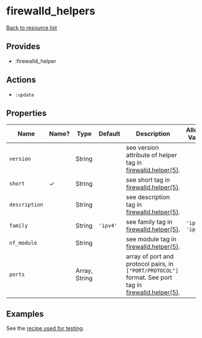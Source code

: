 # firewalld_helpers

[Back to resource list](../README.md#resources)

## Provides

- :firewalld_helper

## Actions

- `:update`

## Properties

| Name                   | Name? | Type                   | Default                          | Description                                      | Allowed Values       |
| ---------------------- | ----- | ---------------------- | -------------------------------- | -------------------------------------------------| -------------------- |
|`version`               ||String                  |                                  |see version attribute of helper tag in [firewalld.helper(5)](https://firewalld.org/documentation/man-pages/firewalld.helper.html).|                      |
|`short`                  |   ✓   |String                  |                                  |see short tag in [firewalld.helper(5)](https://firewalld.org/documentation/man-pages/firewalld.helper.html).             |                      |
|`description`           ||String                  |                                  |see description tag in [firewalld.helper(5)](https://firewalld.org/documentation/man-pages/firewalld.helper.html).       |                      |
|`family`                ||String  |             `'ipv4'`                |see family tag in [firewalld.helper(5)](https://firewalld.org/documentation/man-pages/firewalld.helper.html).            | `'ipv4'`, `'ipv6'`  |
|`nf_module`             ||String                  |                                  |see module tag in [firewalld.helper(5)](https://firewalld.org/documentation/man-pages/firewalld.helper.html).            |                      |
|`ports`                 ||Array, String                   |                                  | array of port and protocol pairs, in `["PORT/PROTOCOL"]` format. See port tag in [firewalld.helper(5)](https://firewalld.org/documentation/man-pages/firewalld.helper.html).|                      |

## Examples

See the [recipe used for testing](../../test/fixtures/cookbooks/firewalld-test/recipes/default.rb).
